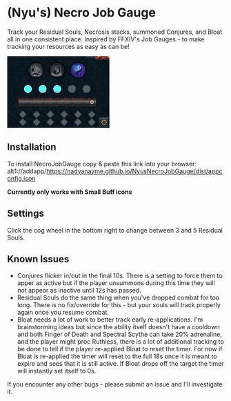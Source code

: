 # (Nyu's) Necro Job Gauge

Track your Residual Souls, Necrosis stacks, summoned Conjures, and Bloat all in one consistent place. Inspired by FFXIV's Job Gauges - to make tracking your resources as easy as can be!

![Necromancy Job Gauge](./NecroJobGauge.png)

## Installation

To install NecroJobGauge copy & paste this link into your browser:
alt1://addapp/https://nadyanayme.github.io/NyusNecroJobGauge/dist/appconfig.json

**Currently only works with Small Buff icons**

## Settings

Click the cog wheel in the bottom right to change between 3 and 5 Residual Souls.

## Known Issues

- Conjures flicker in/out in the final 10s. There is a setting to force them to apper as active but if the player unsummons during this time they will not appear as inactive until 12s has passed.
- Residual Souls do the same thing when you've dropped combat for too long. There is no fix/override for this - but your souls will track properly again once you resume combat.
- Bloat needs a lot of work to better track early re-applications. I'm brainstorming ideas but since the ability itself doesn't have a cooldown and both Finger of Death and Spectral Scythe can take 20% adrenaline, and the player might proc Ruthless, there is a lot of additional tracking to be done to tell if the player re-applied Bloat to reset the timer. For now if Bloat is re-applied the timer will reset to the full 18s once it is meant to expire and sees that it is still active. If Bloat drops off the target the timer will instantly set itself to 0s.

If you encounter any other bugs - please submit an issue and I'll investigate it.

